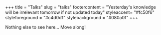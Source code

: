 +++
title = "Talks"
slug = "talks"
footercontent = "Yesterday's knowledge will be irrelevant tomorrow if not updated today"
styleaccent= "#fc50f6"
styleforeground = "#c4d0d1"
stylebackground = "#080a0f"
+++

Nothing else to see here... Move along!
